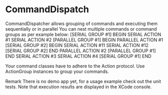 CommandDispatch
===============

CommandDispatcher allows grouping of commands and executing them sequentially or in parallel
You can nest multiple commands or command groups as per example below:
[SERIAL GROUP #1] BEGIN
     SERIAL ACTION #1
     SERIAL ACTION #2
     [PARALLEL GROUP #1] BEGIN
         PARALLEL ACTION #1
         [SERIAL GROUP #2] BEGIN
             SERIAL ACTION #11
             SERIAL ACTION #12
         [SERIAL GROUP #2] END
         PARALLEL ACTION #2
     [PARALLEL GROUP #1] END
     SERIAL ACTION #3
     SERIAL ACTION #4
[SERIAL GROUP #1] END

Your command classes have to adhere to the Action protocol. Use ActionGroup instances to group your commands.

Remark
There is no demo app yet, for a usage example check out the unit tests. Note that execution results are displayed in the XCode console.
